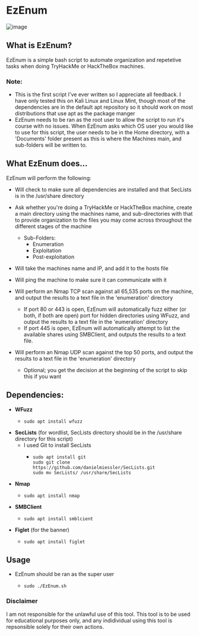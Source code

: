 # EzEnum 
 

![image](https://user-images.githubusercontent.com/98996357/161857762-e3160fca-90b9-44be-9e85-153dbac475ce.png)



 ## What is EzEnum?
 EzEnum is a simple bash script to automate organization and repetetive tasks when doing TryHackMe or HackTheBox machines.
 
 ### Note: 
 - This is the first script I've ever written so I appreciate all feedback. I have only tested this on Kali Linux and Linux Mint, though most of the dependencies are in the default apt repository so it should work on most distributions that use apt as the package manger
 - EzEnum needs to be ran as the root user to allow the script to run it's course with no issues. When EzEnum asks which OS user you would like to use for this script, the user needs to be in the Home directory, with a 'Documents' folder present as this is where the Machines main, and sub-folders will be written to. 
 
 
## What EzEnum does...
EzEnum will perform the following:
- Will check to make sure all dependencies are installed and that SecLists is in the /usr/share directory
- Ask whether you're doing a TryHackMe or HackTheBox machine, create a main directory using the machines name, and sub-directories with that to provide organization to the files you may come across throughout the different stages of the machine
  - Sub-Folders:
    - Enumeration
    - Exploitation
    - Post-exploitation

- Will take the machines name and IP, and add it to the hosts file
- Will ping the machine to make sure it can communicate with it
- Will perform an Nmap TCP scan against all 65,535 ports on the machine, and output the results to a text file in the 'enumeration' directory
  - If port 80 or 443 is open, EzEnum will automatically fuzz either (or both, if both are open) port for hidden directories using WFuzz, and output the results to a text file in the 'eumeration' directory
  - If port 445 is open, EzEnum will automatically attempt to list the available shares using SMBClient, and outputs the results to a text file.
- Will perform an Nmap UDP scan against the top 50 ports, and output the results to a text file in the 'enumeration' directory
  - Optional; you get the decision at the beginning of the script to skip this if you want



## Dependencies:
  - **WFuzz**
     -     sudo apt install wfuzz
  - **SecLists** (for wordlist, SecLists directory should be in the /usr/share directory for this script)
     - I used Git to install SecLists
        -     sudo apt install git
              sudo git clone https://github.com/danielmiessler/SecLists.git
              sudo mv SecLists/ /usr/share/SecLists   
  - **Nmap**
     -     sudo apt install nmap

  - **SMBClient**
     -     sudo apt install smblcient
 
  - **Figlet** (for the banner)
    -     sudo apt install figlet
      

## Usage
  - EzEnum should be ran as the super user
      -     sudo ./EzEnum.sh


### Disclaimer
I am not responsible for the unlawful use of this tool. This tool is to be used for educational purposes only, and any indidividual using this tool is repsonsible solely for their own actions. 
